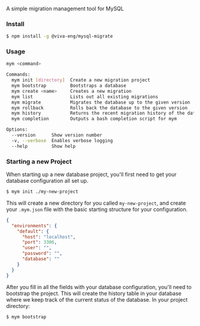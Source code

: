 
A simple migration management tool for MySQL

### Install

```bash
$ npm install -g @viva-eng/mysql-migrate
```

### Usage

```bash
mym <command>

Commands:
  mym init [directory]  Create a new migration project
  mym bootstrap         Bootstraps a database
  mym create <name>     Creates a new migration
  mym list              Lists out all existing migrations
  mym migrate           Migrates the database up to the given version
  mym rollback          Rolls back the database to the given version
  mym history           Returns the recent migration history of the database
  mym completion        Outputs a bash completion script for mym

Options:
  --version      Show version number                                                                           [boolean]
  -v, --verbose  Enables verbose logging                                                      [boolean] [default: false]
  --help         Show help                                                                                     [boolean]
```

### Starting a new Project

When starting up a new database project, you'll first need to get your database configuration all set up.

```bash
$ mym init ./my-new-project
```

This will create a new directory for you called `my-new-project`, and create your `.mym.json` file with the basic starting structure for your configuration.

```json
{
  "environments": {
    "default": {
      "host": "localhost",
      "port": 3306,
      "user": "",
      "password": "",
      "database": ""
    }
  }
}
```

After you fill in all the fields with your database configuration, you'll need to bootstrap the project. This will create the history table in your database where we keep track of the current status of the database. In your project directory:

```bash
$ mym bootstrap
```
